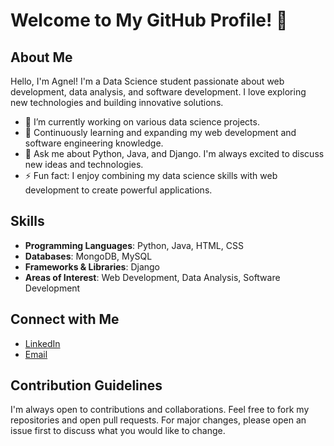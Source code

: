 # Welcome to My GitHub Profile! 👋

## About Me
Hello, I'm Agnel! I'm a Data Science student passionate about web development, data analysis, and software development. I love exploring new technologies and building innovative solutions.

- 🔭 I’m currently working on various data science projects.
- 🌱 Continuously learning and expanding my web development and software engineering knowledge.
- 💬 Ask me about Python, Java, and Django. I'm always excited to discuss new ideas and technologies.
- ⚡ Fun fact: I enjoy combining my data science skills with web development to create powerful applications.

## Skills
- **Programming Languages**: Python, Java, HTML, CSS
- **Databases**: MongoDB, MySQL
- **Frameworks & Libraries**: Django
- **Areas of Interest**: Web Development, Data Analysis, Software Development





## Connect with Me
- [LinkedIn](www.linkedin.com/in/agnel-t-vincent-73b123291)
- [Email](mailto:agnelvincentoffcl@gmail.com)


## Contribution Guidelines
I'm always open to contributions and collaborations. Feel free to fork my repositories and open pull requests. For major changes, please open an issue first to discuss what you would like to change.
